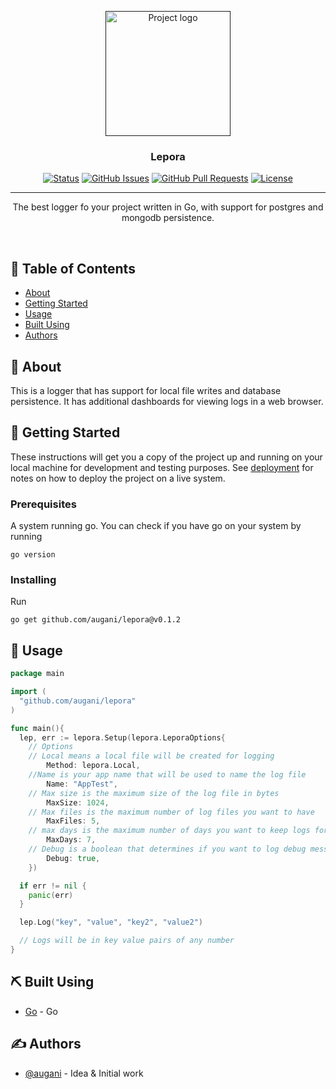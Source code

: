 <p align="center">
  <a href="" rel="noopener">
 <img width=200px height=200px src="https://i.imgur.com/6wj0hh6.jpg" alt="Project logo"></a>
</p>

<h3 align="center">Lepora</h3>

<div align="center">

[![Status](https://img.shields.io/badge/status-active-success.svg)]()
[![GitHub Issues](https://img.shields.io/github/issues/kylelobo/The-Documentation-Compendium.svg)](https://github.com/kylelobo/The-Documentation-Compendium/issues)
[![GitHub Pull Requests](https://img.shields.io/github/issues-pr/kylelobo/The-Documentation-Compendium.svg)](https://github.com/kylelobo/The-Documentation-Compendium/pulls)
[![License](https://img.shields.io/badge/license-MIT-blue.svg)](/LICENSE)

</div>

---

<p align="center"> The best logger fo your project written in Go, with support for postgres and mongodb persistence.</p>
    <br> 
</p>

## 📝 Table of Contents

- [About](#about)
- [Getting Started](#getting_started)
- [Usage](#usage)
- [Built Using](#built_using)
- [Authors](#authors)

## 🧐 About <a name = "about"></a>

This is a logger that has support for local file writes and database persistence. It has additional dashboards for viewing logs in a web browser.


## 🏁 Getting Started <a name = "getting_started"></a>

These instructions will get you a copy of the project up and running on your local machine for development and testing purposes. See [deployment](#deployment) for notes on how to deploy the project on a live system.

### Prerequisites

A system running go. You can check if you have go on your system by running

```
go version
```

### Installing

Run

```
go get github.com/augani/lepora@v0.1.2
```

## 🎈 Usage <a name="usage"></a>

```go
package main

import (
  "github.com/augani/lepora"
)

func main(){
  lep, err := lepora.Setup(lepora.LeporaOptions{
    // Options
    // Local means a local file will be created for logging
		Method: lepora.Local,
    //Name is your app name that will be used to name the log file
		Name: "AppTest",
    // Max size is the maximum size of the log file in bytes
		MaxSize: 1024,
    // Max files is the maximum number of log files you want to have
		MaxFiles: 5,
    // max days is the maximum number of days you want to keep logs for
		MaxDays: 7,
    // Debug is a boolean that determines if you want to log debug messages
		Debug: true,
	})

  if err != nil {
    panic(err)
  }

  lep.Log("key", "value", "key2", "value2")

  // Logs will be in key value pairs of any number
}
```

## ⛏️ Built Using <a name = "built_using"></a>

- [Go](https://golang.org/) - Go


## ✍️ Authors <a name = "authors"></a>

- [@augani](https://github.com/augani) - Idea & Initial work

<!-- And repeat

```
until finished
```

End with an example of getting some data out of the system or using it for a little demo.

## 🔧 Running the tests <a name = "tests"></a>

Explain how to run the automated tests for this system.

### Break down into end to end tests

Explain what these tests test and why

```
Give an example
```

### And coding style tests

Explain what these tests test and why

```
Give an example
```

## 🎈 Usage <a name="usage"></a>

Add notes about how to use the system.

## 🚀 Deployment <a name = "deployment"></a>

Add additional notes about how to deploy this on a live system.

## ⛏️ Built Using <a name = "built_using"></a>

- [MongoDB](https://www.mongodb.com/) - Database
- [Express](https://expressjs.com/) - Server Framework
- [VueJs](https://vuejs.org/) - Web Framework
- [NodeJs](https://nodejs.org/en/) - Server Environment

## ✍️ Authors <a name = "authors"></a>

- [@kylelobo](https://github.com/kylelobo) - Idea & Initial work

See also the list of [contributors](https://github.com/kylelobo/The-Documentation-Compendium/contributors) who participated in this project.

## 🎉 Acknowledgements <a name = "acknowledgement"></a>

- Hat tip to anyone whose code was used
- Inspiration
- References -->

